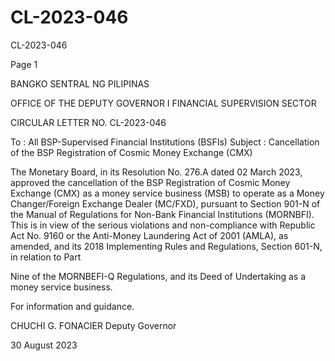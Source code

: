 # CL-2023-046

CL-2023-046

Page 1

BANGKO SENTRAL NG PILIPINAS

OFFICE OF THE DEPUTY GOVERNOR I FINANCIAL SUPERVISION SECTOR

CIRCULAR LETTER NO. CL-2023-046

To : All BSP-Supervised Financial Institutions (BSFIs) Subject : Cancellation of the BSP Registration of Cosmic Money Exchange (CMX)

The Monetary Board, in its Resolution No. 276.A dated 02 March 2023, approved the cancellation of the BSP Registration of Cosmic Money Exchange (CMX) as a money service business (MSB) to operate as a Money Changer/Foreign Exchange Dealer (MC/FXD), pursuant to Section 901-N of the Manual of Regulations for Non-Bank Financial Institutions (MORNBFI). This is in view of the serious violations and non-compliance with Republic Act No. 9160 or the Anti-Money Laundering Act of 2001 (AMLA), as amended, and its 2018 Implementing Rules and Regulations, Section 601-N, in relation to Part

Nine of the MORNBEFI-Q Regulations, and its Deed of Undertaking as a money service business.

For information and guidance.

 CHUCHI G. FONACIER Deputy Governor

30 August 2023